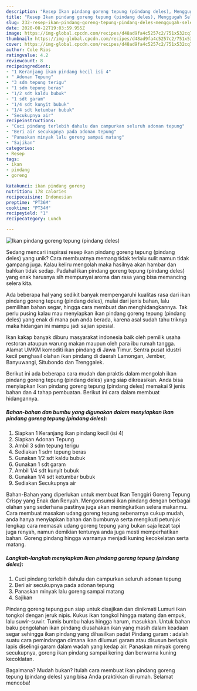 ```yaml
---
description: "Resep Ikan pindang goreng tepung (pindang deles), Menggugah Selera"
title: "Resep Ikan pindang goreng tepung (pindang deles), Menggugah Selera"
slug: 232-resep-ikan-pindang-goreng-tepung-pindang-deles-menggugah-selera
date: 2020-08-22T19:03:59.955Z
image: https://img-global.cpcdn.com/recipes/d48ad9fa4c5257c2/751x532cq70/ikan-pindang-goreng-tepung-pindang-deles-foto-resep-utama.jpg
thumbnail: https://img-global.cpcdn.com/recipes/d48ad9fa4c5257c2/751x532cq70/ikan-pindang-goreng-tepung-pindang-deles-foto-resep-utama.jpg
cover: https://img-global.cpcdn.com/recipes/d48ad9fa4c5257c2/751x532cq70/ikan-pindang-goreng-tepung-pindang-deles-foto-resep-utama.jpg
author: Cole Rios
ratingvalue: 4.2
reviewcount: 8
recipeingredient:
- "1 Keranjang ikan pindang kecil isi 4"
- " Adonan Tepung"
- "3 sdm tepung terigu"
- "1 sdm tepung beras"
- "1/2 sdt kaldu bubuk"
- "1 sdt garam"
- "1/4 sdt kunyit bubuk"
- "1/4 sdt ketumbar bubuk"
- "Secukupnya air"
recipeinstructions:
- "Cuci pindang terlebih dahulu dan campurkan seluruh adonan tepung"
- "Beri air secukupnya pada adonan tepung"
- "Panaskan minyak lalu goreng sampai matang"
- "Sajikan"
categories:
- Resep
tags:
- ikan
- pindang
- goreng

katakunci: ikan pindang goreng 
nutrition: 178 calories
recipecuisine: Indonesian
preptime: "PT36M"
cooktime: "PT34M"
recipeyield: "1"
recipecategory: Lunch

---
```



![Ikan pindang goreng tepung (pindang deles)](https://img-global.cpcdn.com/recipes/d48ad9fa4c5257c2/751x532cq70/ikan-pindang-goreng-tepung-pindang-deles-foto-resep-utama.jpg)

Sedang mencari inspirasi resep ikan pindang goreng tepung (pindang deles) yang unik? Cara membuatnya memang tidak terlalu sulit namun tidak gampang juga. Kalau keliru mengolah maka hasilnya akan hambar dan bahkan tidak sedap. Padahal ikan pindang goreng tepung (pindang deles) yang enak harusnya sih mempunyai aroma dan rasa yang bisa memancing selera kita.

Ada beberapa hal yang sedikit banyak mempengaruhi kualitas rasa dari ikan pindang goreng tepung (pindang deles), mulai dari jenis bahan, lalu pemilihan bahan segar, hingga cara membuat dan menghidangkannya. Tak perlu pusing kalau mau menyiapkan ikan pindang goreng tepung (pindang deles) yang enak di mana pun anda berada, karena asal sudah tahu triknya maka hidangan ini mampu jadi sajian spesial.

Ikan kakap banyak diburu masyarakat indonesia baik oleh pemilik usaha restoran ataupun warung makan maupun oleh para ibu rumah tangga. Alamat UMKM komoditi ikan pindang di Jawa Timur. Sentra pusat idustri kecil penghasil olahan ikan pindang di daerah Lamongan, Jember, Banyuwangi, Situbondo dan Trenggalek.


Berikut ini ada beberapa cara mudah dan praktis dalam mengolah ikan pindang goreng tepung (pindang deles) yang siap dikreasikan. Anda bisa menyiapkan Ikan pindang goreng tepung (pindang deles) memakai 9 jenis bahan dan 4 tahap pembuatan. Berikut ini cara dalam membuat hidangannya.

<!--inarticleads1-->

##### Bahan-bahan dan bumbu yang digunakan dalam menyiapkan Ikan pindang goreng tepung (pindang deles):

1. Siapkan 1 Keranjang ikan pindang kecil (isi 4)
1. Siapkan  Adonan Tepung
1. Ambil 3 sdm tepung terigu
1. Sediakan 1 sdm tepung beras
1. Gunakan 1/2 sdt kaldu bubuk
1. Gunakan 1 sdt garam
1. Ambil 1/4 sdt kunyit bubuk
1. Gunakan 1/4 sdt ketumbar bubuk
1. Sediakan Secukupnya air


Bahan-Bahan yang diperlukan untuk membuat Ikan Tenggiri Goreng Tepung Crispy yang Enak dan Renyah. Mengonsumsi ikan pindang dengan berbagai olahan yang sederhana pastinya juga akan meningkatkan selera makanmu. Cara membuat masakan udang goreng tepung sebenarnya cukup mudah, anda hanya menyiapkan bahan dan bumbunya serta mengikuti petunjuk lengkap cara memasak udang goreng tepung yang bukan saja lezat tapi juga renyah, namun demikian tentunya anda juga mesti memperhatikan bahan. Goreng pindang hingga warnanya menjadi kuning kecokelatan serta matang. 

<!--inarticleads2-->

##### Langkah-langkah menyiapkan Ikan pindang goreng tepung (pindang deles):

1. Cuci pindang terlebih dahulu dan campurkan seluruh adonan tepung
1. Beri air secukupnya pada adonan tepung
1. Panaskan minyak lalu goreng sampai matang
1. Sajikan


Pindang goreng tepung pun siap untuk disajikan dan dinikmati Lumuri ikan tongkol dengan jeruk nipis. Kukus ikan tongkol hingga matang dan empuk, lalu suwir-suwir. Tumis bumbu halus hingga harum, masukkan. Untuk bahan baku pengolahan ikan pindang diusahakan ikan yang masih dalam keadaan segar sehingga ikan pindang yang dihasilkan padat Pindang garam : adalah suatu cara pemindangan dimana ikan dilumuri garam atau disusun berlapis lapis diselingi garam dalam wadah yang kedap air. Panaskan minyak goreng secukupnya, goreng ikan pindang sampai kering dan berwarna kuning kecoklatan. 

Bagaimana? Mudah bukan? Itulah cara membuat ikan pindang goreng tepung (pindang deles) yang bisa Anda praktikkan di rumah. Selamat mencoba!
